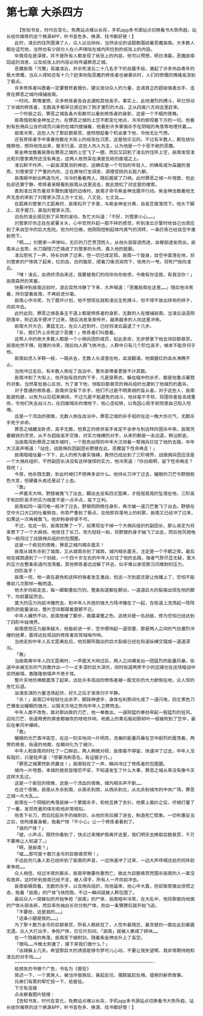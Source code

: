 # 第七章 大杀四方
        【告知书友，时代在变化，免费站点难以长存，手机app多书源站点切换看书大势所趋，站长给你推荐的这个换源APP，听书音色多、换源、找书都好使！】
       此时，凌云的住所围满了人，众人议论纷纷，当然谈论的话题都围绕着恶魔辰南。大多数人都在诅咒他，当然也有少部分人在小声嘀咕在城内所捡到的纸张上的内容。
       毕竟现在是深夜，并不是所有人都发现了纸张上的内容，但可以预想，明日清晨，恶魔辰南回返的消息，以及纸张上的内容必将传遍罪恶之城。
       恶魔辰南「污蔑」英雄凌云，并杀死凌云二十几名手下的血腥手段，激起了许多热血青年的极大愤慨，当众人得知还有十几个赶来劝阻恶魔的修炼者也被袭杀时，人们的愤慨的情绪高涨到了极点。
       许多修炼者叫嚣着一定要替死者报仇，建议发动众人的力量，去请真正的超级强者出手，连夜在罪恶之城内缉捕辰南。
       一时间，群情激愤，众多修炼者各自去通知其他高手。事实上，此地激烈的搏斗，早已惊动了半城的修炼者，无数高手都早已感应到了刚才激烈的大战，正从四面八方向这里赶来。
       一个时辰之后，罪恶之城各条大街都可以看到修炼者的身影，这是一个不眠的夜晚。
       辰南借助紫金神龙之力，在罪恶之城的上空不断变化地点，冷冷的俯视着下方的一切。他看到有些佣兵公会的成员兴奋的在城内搜捕着，他看到许多蒙面杀手在阴暗的角落等地埋伏着……
       辰南冷笑，这些人为了那巨额悬赏，居然想趁着个机会拿下他，令他无比气愤。
       还有修炼者手中拿着他散在大街上的纸张在沉思，这是他乐见的。不过有半数人，都在结伙搜索他，想将他找出来，替天行道，这些人先入为主，认为他是一个十恶不赦的恶魔。
       紫金神龙载着辰南在罪恶之城的上空飞了一圈，而后又回到了凌云的住所上空，辰南发现凌云和刘管家竟然还没有离去，这两人依然呆在满是瓦砾的废墟之上。
       凌云默不作声，一副高深莫测的神态，这确实是一个可怕的年轻人，的确有成为枭雄的潜质。刘管家受了严重的内伤，正在原地打坐调息，调理受损的五脏六腑。
       辰南眼中射出两道乌光，冷冷的看着两人，随后握紧了刀柄。此时罪恶之城一片喧嚣，但此处却还算宁静，修炼者亲眼看到辰南从这里逃去，故此放松了对这里的搜索。
       直到凌云背负着双手踱到废墟的边缘时，辰南才命令紫金神龙展开行动。紫金神龙载着他无声无息的来到了刘管家头顶上方十丈处、八丈处、七丈处……
       在距离刘管家六丈距离时，辰南松开了手掌，与紫金神龙分离，自高空直落而下。他头下脚上，双手握刀，直指刘管家头顶。
       远处的凌云感应到了异常的波动，急忙大叫道：「不好，刘管家小心……」
       刘管家疗伤正处在紧要关头，心中忽然升起一股不祥的感觉，听到凌云示警时他自己也感应到了来自空中的巨大危险。但为时已晚，他刚刚控制起体内真气的流转，一条匹练已经自空中激射而下。
       「啊……」刘管家一声惨叫，无匹的刀芒贯顶而入，从他头部穿透而进，自臀部透发而出。辰南未止去势，长刀跟随刀芒插进了刘管家的头颅，直入他的脏腑。
       凌云怒吼了一声，持长剑奔了过来，但一切已成定局。辰南一个旋身，自空中直落在地，将刘管家的尸体挑了起来，红的血、白的脑浆，顺着刀锋流淌而下，他用力一甩，将死尸抛向凌云。
       「嘿！凌云，血债终须血来还，我要替我们的同伴向你收债，今晚有你没我，有我没你！」辰南森然的笑着。
       快要冲到辰南近前时，凌云突然冷静了下来，大声喊道：「恶魔辰南在这里……」随后他冷笑着，持剑望着辰南，不再前进分毫。
       辰南心中冷笑，为了展开计划，他不想现在就和凌云生死搏斗，但不得不装出拼命的样子，向前冲去。
       此时此刻，罪恶之城各条主干道上都是修炼者的身影，无数的人在搜捕辰南。当凌云话语刚刚落毕，附近高手便冲了过来，随后消息渐渐传开，越来越多的人向这里冲来。
       辰南大开大合，勇猛无比，在众人赶到时，已经将凌云逼退了十几步。
       「杀，我们齐上杀死这个恶魔！」修炼者们叫嚣着。
       这帮人中的绝大多数人都是一个小佣兵团的成员，如此卖命，无非想拿下他去领巨额悬赏。辰南屹然不惧，轻蔑的冷笑，随后向人群飞快冲去，人群中只有几个阶位高手，根本不能奈何于他。
       辰南如虎入羊群一般，一路杀去，无数人头滚落在地，血浪翻涌，地面猩红的血水沸腾不止。
       当他冲过去后，有半数人倒在了血泊中，重伤哀嚎者更是不计其数。
       辰南冲到了大街上，他开始有目的的下手，凡是穿黑衣、躲在暗中的杀手，都是他重点屠戮的对象。当然某些居心叵测，为了拿下他，领取巨额悬赏的佣兵组织也遭到了他强烈的震杀。
       对于普通的修炼者，辰南并没有下杀手，他们不过是不明真相的盲从者。对于这些人，辰南能避则避，以免为以后招来麻烦。不过凡是不能避免的战斗，他丝毫不手软，将围攻者皆击成重伤，令他们失去战斗力。在四面喊杀的境地下，他心坚如铁，以免因心慈手软而使自己陷入险境。
       这是一个流血的夜晚，无数人倒在血泊中，罪恶之城的杀手组织在这一晚大伤元气，无数杀手死于非命。
       罪恶之城藏龙卧虎，高手无数，但真正的绝世高手肯定不会参与到这样的围杀中来。辰南凭着敏锐的灵觉，从不与超级高手交锋，对实力强横的对手，从来的都是一击远退，稍沾即逝。
       当辰南闯到罪恶之城东城时，一个脸色凶悍的中年大汉领着一帮佣兵拦住了他的去路，中年大汉高声喝道：「站住，战狼佣兵团副团长野狼在此，恶魔留下性命再走！」
       辰南暗暗估量一下下，此人的修为着实强横，竟然已经达到了三阶境界，战狼佣兵团应该是一个大佣兵组织，不然副团长决没有这样强悍的实力，他冷笑道：「你白痴啊，留下性命再走？我呸！」
       今夜，他杀戮无数，到此时根们不想再多说什么。他持长刀冲了过去，耀眼的刀芒令野狼脸色大变，但硬着头皮还是迎了上去。
       「轰」
       一声震天大响，野狼被轰飞了出去，翻出去足有四丈距离，才摇摇晃晃的坠落在地，三阶高手和四阶高手的实力相差不是一点半点，高下立判。
       辰南如同一道闪电一般冲了过去，野狼刚刚稳住身形，再次被一道刀芒轰飞了出去。野狼在空中大口大口的吐着鲜血，伤势严重到了极点，在他即将落地上的刹那，辰南又已经冲了过来，如果这一次再被轰飞，他非粉身碎骨不可。
       不过，在这一刻，辰南犹豫了一下，如果现在干掉一个大佣兵组织的副团长，那么肯定为将来惹下了一个大麻烦。他收住了长刀，改为轻轻一拍，将野狼的身子抽飞了出去，而后他风驰电掣一般闯过了战狼佣兵组织的包围圈。
       这是一个疯狂的夜晚，罪恶之城内喊杀震天！
       辰南从城东杀到了城南，又从城南杀到了城西，城内喊杀震天，注定是一个不眠之夜。最后他在城西遇到了一个劲敌，一个四十岁左右的中年人拦住了他的去路，强者气势尽显无疑，莫大的压力在整条街道内浩荡着。其他修炼者远远躲了开去，似乎难以承受那沉闷难耐的压力。
       四阶高手！
       辰南一惊，他一直在避免和这样的强者发生激战，但这一次到底还是让他撞上了，恐怕不能像前几次那样一触而退。
       他大步向前走去，每一脚都重如万钧，整条街道都在颤动，一道道巨大的裂痕出现在他的脚下，向前蔓延而去。
       莫大的压力向前冲撞而去，和中年人外放的强大力场冲撞在了一起，在街道上浩荡起一阵阵剧烈的能量波动，整片空间都跟着震颤不已。
       中年人巍然不动，辰南放缓了脚步，面露凝重之色，这绝对是一名劲敌，修为恐怕已经达到了四阶中级境界。
       辰南感觉压力越来越大，他每前进一步，空中便响起一道惊雷，那是两人之间的气劲激烈冲撞的结果，震得远处观战的修炼者双耳嗡嗡作响。
       当他走到中年人五丈距离处后，他双脚所踏出的巨大裂痕已经在街道纵横交错成一道道深沟。
       「轰」
       当辰南离中年人四丈距离时，一声震天大响过后，两人之间爆发出一团猛烈的能量风暴，街道中央被无形的气劲轰炸出一个一丈多深的巨大深坑，同时街道两旁不少的店铺也在这场暗战中突然崩塌，轰隆隆倒塌声不绝于耳。
       整片天地仿佛都震荡了起来，远处许多观战的修炼者被一股无形的大力掀倒在地，众人惊的急忙后退。
       汹涌澎湃的力量浩荡起伏，好久之后才渐渐归于平静。
       「杀！」辰南口中轻轻吐出杀字，脚踩神虚步，身体在刹那间化成了一道闪电，四丈黑色刀芒爆发出耀眼的强光，以毁天灭地之势向中年人立劈而去。
       中年人面不改色，面对那凶戾的刀芒，他一拳轰出，一道刚猛的拳劲带起一股猛烈的狂风，迎向刀芒，街道两旁的房舍都被吹的吱吱作响，地面上的青石板如那树叶一般被吹到了空中，最后在拳风中爆碎。
       「轰」
       耀眼的光芒直冲高空，在这一刻天地间一片明亮，浩瀚的能量风暴在空中剧烈的震荡着，两旁的房舍，街道的地面，在瞬间化为了细沙。
       中年人和辰南同时吐了一口鲜血，两人稍微对视，辰南毫不停留，快速冲了过去，中年人没有阻拦，只是轻声道：「想要洗刷恶名，有证据才行。」
       「罪恶之城果然卧虎藏龙！」辰南轻叹了一声，瞬间冲过了修炼者的包围圈。
       城内一片喧嚣，本城的居民皆惶恐不安，不知道发生了什么大事，罪恶之城从来没有像今天这样大乱过。
       这是一个疯狂的夜晚，这是一个流血的夜晚，城内喊杀声不断……
       在这个夜晚，辰南从东杀到南，从南杀到西，从西杀到北，从北杀到城市的中央广场，罪恶之城一片大乱……
       辰南在一个阴暗的角落毙掉一个蒙面杀手，和他互换了衣衫。他蒙上面纱之后，仔细打量了了一番，发现死者的体形和他非常相似。
       他丢下长刀，而后捡起杀手的细刺剑，从他的背后捅了进去，制造死亡假象。一切布置妥当之后，他佝偻着身躯，拖着尸体「不小心」让一个修炼者看到了。
       「谁的尸体？」
       「嘘，小声点，既然你看到了，快点过来掩护我离开这里，我们明天去换取巨额悬赏，千万不要再让人知道了。」
       「啊，是辰南？」
       「嘘……那可是十数万金币的巨额悬赏啊！」
       不远处的几条人影已经听到了辰南的声音，一边快速冲了过来，一边大声呼喊远处的同伴前来争抢……
       众人相信，经过半夜的厮杀，辰南早晚要伤重而亡，故此为巨额悬赏而围杀辰南的人一直没有放弃。这时听到辰南已经不支，被人得手，所有人一齐向前冲去。
       辰南偷眼观看，无数的杀手，以及佣兵组织，向他逼来，他心中大喜，但却故意做出惊慌之态，拖着「辰南」的尸体飞快而跑，不过一瞬间就被人群包围了。
       最后众人一窝蜂似的开始争抢「辰南」的尸体，辰南暗中冷笑，在大乱中，他将那面向地面的尸体头部击碎，而后率先抽出长剑分割尸体，抢出一条臂膀后就开始飞逃。
       「不要抢，这是我的……」
       「这条小腿是我的……」
       为了那十数万金币的巨额悬赏，所有人都疯狂了，人性中最残忍、最贪婪的一面在此刻暴露无遗。众人大打出手，争抢尸体，仅仅片刻间，「辰南」就被人撕成了碎块……
       在一个隐蔽的角落，辰南丢下细刺剑，随着紫金神龙升上了高空。
       「嗷呜……今晚太刺激了，接下来我们做什么？」
       「出城躲上几天。希望那巨大的诱惑能够令梦可儿心动，不要让我失望啊，我非常期待她和凌云的对手戏……」
       ~~~~~~~~~~~~~~~~~~~~~~~~~~~~~~~~~~~~~~~~~~~~~~~~~~~-
       给朋友的书做个广告，书名为《兽狂》
       简述一下，一个真男人，被当作兽族后，奋起反抗，摆脱尴尬处境，猎艳的新奇故事。
       兄弟们有票的帮忙投一下，给兽狂。
       下方有连接
       点击察看图片链接：
       【告知书友，时代在变化，免费站点难以长存，手机app多书源站点切换看书大势所趋，站长给你推荐的这个换源APP，听书音色多、换源、找书都好使！】